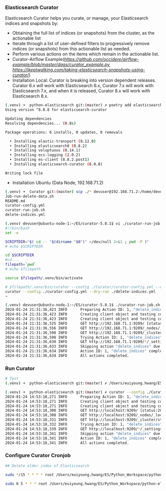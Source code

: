 
### Elasticsearch Curator

Elasticsearch Curator helps you curate, or manage, your Elasticsearch indices and snapshots by:
- Obtaining the full list of indices (or snapshots) from the cluster, as the actionable list
- Iterate through a list of user-defined filters to progressively remove indices (or snapshots) from this actionable list as needed.
- Perform various actions on the items which remain in the actionable list.
- Curator-Airflow Example(<i>https://github.com/occidere/airflow-example/blob/master/dags/curator_example.py, https://ikeptwalking.com/taking-elasticsearch-snapshots-using-curator/</i>)
- Installation Local: Curator is breaking into version dependent releases. Curator 6.x will work with Elasticsearch 6.x, Curator 7.x will work with Elasticsearch 7.x, and when it is released, Curator 8.x will work with Elasticsearch 8.x.
```bash
(.venv) ➜  python-elasticsearch git:(master) ✗ poetry add elasticsearch-curator       
Using version ^8.0.8 for elasticsearch-curator

Updating dependencies
Resolving dependencies... (0.8s)

Package operations: 6 installs, 0 updates, 0 removals

  • Installing elastic-transport (8.12.0)
  • Installing elasticsearch8 (8.8.2)
  • Installing voluptuous (0.14.1)
  • Installing ecs-logging (2.0.2)
  • Installing es-client (8.8.2.post1)
  • Installing elasticsearch-curator (8.0.8)

Writing lock file
```

- Installation Ubuntu (Data Node, 192.168.71.2)
```bash
(.venv) ➜  Curator git:(master) scp ./* devuser@192.168.71.2:/home/devuser/ES/curator-5.8.1
Job-run-delete-data.sh                                                                                                                   100%  362   307.7KB/s   00:00    
README.md                                                                                                                                100% 3400     5.7MB/s   00:00    
curator-config.yml                                                                                                                       100%  531   432.9KB/s   00:00    
curator-run-job.sh                                                                                                                       100%  386   465.4KB/s   00:00    
delete-indices.yml  

(.venv) devuser@ubuntu-node-1:~/ES/curator-5.8.1$ vi ./curator-run-job.sh
#!/bin/bash
set -e

SCRIPTDIR="$( cd -- "$(dirname "$0")" >/dev/null 2>&1 ; pwd -P )"
# echo $SCRIPTDIR

cd $SCRIPTDIR
#cd ..
filepath=`pwd`
# echo $filepath

source $filepath/.venv/bin/activate

# $filepath/.venv/bin/curator --config ./Curator/curator-config.yml --dry-run ./Curator/delete-indices.yml
curator --config ./curator-config.yml --dry-run ./delete-indices.yml
~

(.venv) devuser@ubuntu-node-1:~/ES/curator-5.8.1$ ./curator-run-job.sh
2024-01-24 21:31:36,423 INFO      Preparing Action ID: 1, "delete_indices"
2024-01-24 21:31:36,423 INFO      Creating client object and testing connection
2024-01-24 21:31:36,423 INFO      Creating client object and testing connection
2024-01-24 21:31:36,525 INFO      GET http://192.168.71.1:9209/ [status:200 duration:0.101s]
2024-01-24 21:31:36,556 INFO      GET http://192.168.71.1:9209/_nodes/_local [status:200 duration:0.031s]
2024-01-24 21:31:36,598 INFO      GET http://192.168.71.1:9209/_cluster/state/master_node [status:200 duration:0.041s]
2024-01-24 21:31:36,598 INFO      Trying Action ID: 1, "delete_indices": No description given
2024-01-24 21:31:36,630 INFO      GET http://192.168.71.1:9209/*/_settings?expand_wildcards=open,closed [status:200 duration:0.031s]
2024-01-24 21:31:36,633 INFO      Skipping action "delete_indices" due to empty list: <class 'curator.exceptions.NoIndices'>
2024-01-24 21:31:36,634 INFO      Action ID: 1, "delete_indices" completed.
2024-01-24 21:31:36,634 INFO      All actions completed.

```


### Run Curator
```bash
# Test
(.venv) ➜  python-elasticsearch git:(master) ✗ /Users/euiyoung.hwang/ES/Python_Workspace/python-elasticsearch/.venv/bin/curator --config  /Users/euiyoung.hwang/ES/Python_Workspace/python-elasticsearch/Curator/curator-config.yml --dry-run  /Users/euiyoung.hwang/ES/Python_Workspace/python-elasticsearch/Curator/delete-indices.yml

(.venv) ➜  python-elasticsearch git:(master) ✗ curator --config ./Curator/curator-config.yml --dry-run ./Curator/delete-indices.yml
2024-01-24 14:53:18,271 INFO      Preparing Action ID: 1, "delete_indices"
2024-01-24 14:53:18,271 INFO      Creating client object and testing connection
2024-01-24 14:53:18,271 INFO      Creating client object and testing connection
2024-01-24 14:53:18,300 INFO      GET http://localhost:9209/ [status:200 duration:0.028s]
2024-01-24 14:53:18,308 INFO      GET http://localhost:9209/_nodes/_local [status:200 duration:0.008s]
2024-01-24 14:53:18,331 INFO      GET http://localhost:9209/_cluster/state/master_node [status:200 duration:0.023s]
2024-01-24 14:53:18,332 INFO      Trying Action ID: 1, "delete_indices": No description given
2024-01-24 14:53:18,339 INFO      GET http://localhost:9209/*/_settings?expand_wildcards=open,closed [status:200 duration:0.007s]
2024-01-24 14:53:18,341 INFO      Skipping action "delete_indices" due to empty list: <class 'curator.exceptions.NoIndices'>
2024-01-24 14:53:18,341 INFO      Action ID: 1, "delete_indices" completed.
2024-01-24 14:53:18,341 INFO      All actions completed.
```


### Configure Curator Cronjob
```bash
## Delete older index of Elasticsearch

sudo */15 * * * * root /Users/euiyoung.hwang/ES/Python_Workspace/python-elasticsearch/.venv/bin/curator --config  /Users/euiyoung.hwang/ES/Python_Workspace/python-elasticsearch/Curator/curator-config.yml --dry-run  /Users/euiyoung.hwang/ES/Python_Workspace/python-elasticsearch/Curator/delete-indices.yml

sudo 0 5 * * * root /Users/euiyoung.hwang/ES/Python_Workspace/python-elasticsearch/.venv/bin/curator --config  /Users/euiyoung.hwang/ES/Python_Workspace/python-elasticsearch/Curator/curator-config.yml /Users/euiyoung.hwang/ES/Python_Workspace/python-elasticsearch/Curator/delete-indices.yml

```